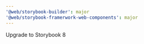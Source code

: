 ```yaml
---
'@web/storybook-builder': major
'@web/storybook-framerwork-web-components': major
---
```


Upgrade to Storybook 8

